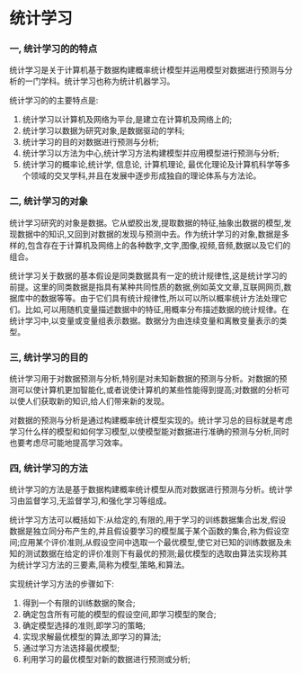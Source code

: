# 统计学习

### 一, 统计学习的的特点

统计学习是关于计算机基于数据构建概率统计模型并运用模型对数据进行预测与分析的一门学科。统计学习也称为统计机器学习。

统计学习的的主要特点是: 

1. 统计学习以计算机及网络为平台,是建立在计算机及网络上的;
2. 统计学习以数据为研究对象,是数据驱动的学科;
3. 统计学习的目的对数据进行预测与分析;
4. 统计学习以方法为中心,统计学习方法构建模型并应用模型进行预测与分析;
5. 统计学习的概率论,统计学, 信息论, 计算机理论, 最优化理论及计算机科学等多个领域的交叉学科,并且在发展中逐步形成独自的理论体系与方法论。

### 二, 统计学习的对象

统计学习研究的对象是数据。它从塑胶出发,提取数据的特征,抽象出数据的模型,发现数据中的知识,又回到对数据的发现与预测中去。作为统计学习的对象,数据是多样的,包含存在于计算机及网络上的各种数字,文字,图像,视频,音频,数据以及它们的组合。

统计学习关于数据的基本假设是同类数据具有一定的统计规律性,这是统计学习的前提。这里的同类数据是指具有某种共同性质的数据,例如英文文章,互联网网页,数据库中的数据等等。由于它们具有统计规律性,所以可以所以概率统计方法处理它们。比如,可以用随机变量描述数据中的特征,用概率分布描述数据的统计规律。在统计学习中,以变量或变量组表示数据。数据分为由连续变量和离散变量表示的类型。

### 三, 统计学习的目的 

统计学习用于对数据预测与分析,特别是对未知新数据的预测与分析。对数据的预测可以使计算机更加智能化,或者说使计算机的某些性能得到提高;对数据的分析可以使人们获取新的知识,给人们带来新的发现。

对数据的预测与分析是通过构建概率统计模型实现的。统计学习总的目标就是考虑学习什么样的模型和如何学习模型,以使模型能对数据进行准确的预测与分析,同时也要考虑尽可能地提高学习效率。

### 四, 统计学习的方法

统计学习的方法是基于数据构建概率统计模型从而对数据进行预测与分析。统计学习由监督学习,无监督学习,和强化学习等组成。

统计学习方法可以概括如下:从给定的,有限的,用于学习的训练数据集合出发,假设数据是独立同分布产生的,并且假设要学习的模型属于某个函数的集合,称为假设空间;应用某个评价准则,从假设空间中选取一个最优模型,使它对已知的训练数据及未知的测试数据在给定的评价准则下有最优的预测;最优模型的选取由算法实现称其为统计学习方法的三要素,简称为模型,策略,和算法。

实现统计学习方法的步骤如下:

1. 得到一个有限的训练数据的聚合;
2. 确定包含所有可能的模型的假设空间,即学习模型的聚合;
3. 确定模型选择的准则,即学习的策略;
4. 实现求解最优模型的算法,即学习的算法;
5. 通过学习方法选择最优模型;
6. 利用学习的最优模型对新的数据进行预测或分析;






